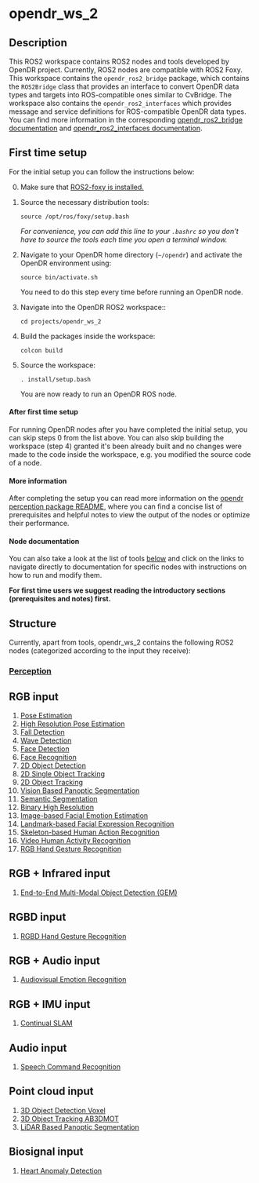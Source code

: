 # opendr_ws_2

## Description
This ROS2 workspace contains ROS2 nodes and tools developed by OpenDR project. Currently, ROS2 nodes are compatible with ROS2 Foxy.
This workspace contains the `opendr_ros2_bridge` package, which contains the `ROS2Bridge` class that provides an interface to convert OpenDR data types and targets into ROS-compatible
ones similar to CvBridge. The workspace also contains the `opendr_ros2_interfaces` which provides message and service definitions for ROS-compatible OpenDR data types. You can find more information in the corresponding [opendr_ros2_bridge documentation](../../docs/reference/ros2bridge.md) and [opendr_ros2_interfaces documentation](). <!-- add interfaces readme link -->

## First time setup

For the initial setup you can follow the instructions below:

0. Make sure that [ROS2-foxy is installed.](https://docs.ros.org/en/foxy/Installation/Ubuntu-Install-Debians.html)

1. Source the necessary distribution tools:
    ```shell
    source /opt/ros/foxy/setup.bash
    ```
   _For convenience, you can add this line to your `.bashrc` so you don't have to source the tools each time you open a  terminal window._

<!--4. Install `cv_bridge` via the instructions in its [README](https://github.com/ros-perception/vision_opencv/tree/ros2/cv_bridge#installation), excluding the last step (build), as it will get built later with the rest of the workspace. TODO is this needed?-->

2. Navigate to your OpenDR home directory (`~/opendr`) and activate the OpenDR environment using:
    ```shell
    source bin/activate.sh
    ```
    You need to do this step every time before running an OpenDR node.

3. Navigate into the OpenDR ROS2 workspace::
    ```shell
    cd projects/opendr_ws_2
    ```

4. Build the packages inside the workspace:
    ```shell
    colcon build
    ```

5. Source the workspace:
    ```shell
    . install/setup.bash
    ```
   You are now ready to run an OpenDR ROS node.

#### After first time setup
For running OpenDR nodes after you have completed the initial setup, you can skip steps 0 from the list above.
You can also skip building the workspace (step 4) granted it's been already built and no changes were made to the code inside the workspace, e.g. you modified the source code of a node.

#### More information
After completing the setup you can read more information on the [opendr perception package README](src/opendr_perception/README.md), where you can find a concise list of prerequisites and helpful notes to view the output of the nodes or optimize their performance.

#### Node documentation
You can also take a look at the list of tools [below](#structure) and click on the links to navigate directly to documentation for specific nodes with instructions on how to run and modify them.

**For first time users we suggest reading the introductory sections (prerequisites and notes) first.**

## Structure

Currently, apart from tools, opendr_ws_2 contains the following ROS2 nodes (categorized according to the input they receive):

### [Perception](src/opendr_perception/README.md)
## RGB input
1. [Pose Estimation](src/opendr_perception/README.md#pose-estimation-ros2-node)
2. [High Resolution Pose Estimation](src/opendr_perception/README.md#high-resolution-pose-estimation-ros2-node)
3. [Fall Detection](src/opendr_perception/README.md#fall-detection-ros2-node)
4. [Wave Detection](src/opendr_perception/README.md#wave-detection-ros2-node)
5. [Face Detection](src/opendr_perception/README.md#face-detection-ros2-node)
6. [Face Recognition](src/opendr_perception/README.md#face-recognition-ros2-node)
7. [2D Object Detection](src/opendr_perception/README.md#2d-object-detection-ros2-nodes)
8. [2D Single Object Tracking](src/opendr_perception/README.md#2d-single-object-tracking-ros2-node)
9. [2D Object Tracking](src/opendr_perception/README.md#2d-object-tracking-ros2-nodes)
10. [Vision Based Panoptic Segmentation](src/opendr_perception/README.md#vision-based-panoptic-segmentation-ros2-node)
11. [Semantic Segmentation](src/opendr_perception/README.md#semantic-segmentation-ros2-node)
12. [Binary High Resolution](src/opendr_perception/README.md#binary-high-resolution-ros2-node)
13. [Image-based Facial Emotion Estimation](src/opendr_perception/README.md#image-based-facial-emotion-estimation-ros2-node)
14. [Landmark-based Facial Expression Recognition](src/opendr_perception/README.md#landmark-based-facial-expression-recognition-ros2-node)
15. [Skeleton-based Human Action Recognition](src/opendr_perception/README.md#skeleton-based-human-action-recognition-ros2-nodes)
16. [Video Human Activity Recognition](src/opendr_perception/README.md#video-human-activity-recognition-ros2-node)
17. [RGB Hand Gesture Recognition](src/opendr_perception/README.md#rgb-gesture-recognition-ros2-node)

## RGB + Infrared input
1. [End-to-End Multi-Modal Object Detection (GEM)](src/opendr_perception/README.md#2d-object-detection-gem-ros2-node)
## RGBD input
1. [RGBD Hand Gesture Recognition](src/opendr_perception/README.md#rgbd-hand-gesture-recognition-ros2-node)
## RGB + Audio input
1. [Audiovisual Emotion Recognition](src/opendr_perception/README.md#audiovisual-emotion-recognition-ros2-node)

## RGB + IMU input
1. [Continual SLAM](src/opendr_perception//README.md#continual-slam-ros2-nodes)

## Audio input
1. [Speech Command Recognition](src/opendr_perception/README.md#speech-command-recognition-ros2-node)
## Point cloud input
1. [3D Object Detection Voxel](src/opendr_perception/README.md#3d-object-detection-voxel-ros2-node)
2. [3D Object Tracking AB3DMOT](src/opendr_perception/README.md#3d-object-tracking-ab3dmot-ros2-node)
3. [LiDAR Based Panoptic Segmentation](src/opendr_perception/README.md#lidar-based-panoptic-segmentation-ros2-node)
## Biosignal input
1. [Heart Anomaly Detection](src/opendr_perception/README.md#heart-anomaly-detection-ros2-node)

